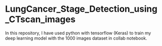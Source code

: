 # LungCancer_Stage_Detection_using_CTscan_images
In this repository, I have used python with tensorflow (Keras) to train my deep learning model with the 1000 images dataset in collab notebook. 
